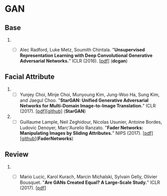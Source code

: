 # GAN

## Base

1. - [ ] Alec Radford, Luke Metz, Soumith Chintala. "**Unsupervised Representation Learning with Deep Convolutional Generative Adversarial Networks.**" ICLR (2016). [[pdf]](https://arxiv.org/abs/1511.06434)  (**dcgan**)


## Facial Attribute

1. - [ ] Yunjey Choi, Minje Choi, Munyoung Kim, Jung-Woo Ha, Sung Kim, and Jaegul Choo. "**StarGAN: Unified Generative Adversarial Networks for Multi-Domain Image-to-Image Translation.**" ICLR (2017). [[pdf]](https://arxiv.org/abs/1711.09020)[[github]](https://github.com/yunjey/StarGAN)  (**StarGAN**)

1. - [ ] Guillaume Lample, Neil Zeghidour, Nicolas Usunier, Antoine Bordes, Ludovic Denoyer, Marc'Aurelio Ranzato. "**Fader Networks: Manipulating Images by Sliding Attributes.**" NIPS (2017). [[pdf]](https://arxiv.org/abs/1711.10337)[[github]](https://github.com/facebookresearch/FaderNetworks)(**FaderNetworks**)

## Review

1. - [ ] Mario Lucic, Karol Kurach, Marcin Michalski, Sylvain Gelly, Olivier Bousquet. "**Are GANs Created Equal? A Large-Scale Study.**" ICLR (2017). [[pdf]](https://arxiv.org/abs/1711.10337)



